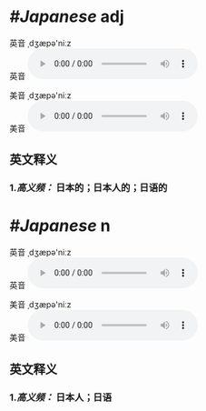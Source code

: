 # ***\#Japanese*** adj
英音 ˌdʒæpə'niːz  
英音
<audio src="./media/Japanese1.aac" controls="controls"></audio>

美音 ˌdʒæpə'niːz  
美音
<audio src="./media/Japanese.aac" controls="controls"></audio>



  

英文释义
---
### 1.*高义频：* **日本的；日本人的；日语的**  


# ***\#Japanese*** n
英音 ˌdʒæpə'niːz  
英音
<audio src="./media/Japanese1.aac" controls="controls"></audio>

美音 ˌdʒæpə'niːz  
美音
<audio src="./media/Japanese.aac" controls="controls"></audio>



  

英文释义
---
### 1.*高义频：* **日本人；日语**  


